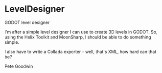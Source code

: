 # LevelDesigner
GODOT level designer

I'm after a simple level designer I can use to create 3D levels in GODOT. So, using the Helix Toolkit and MoonSharp, 
I should be able to do something simple.

I also have to write a Collada exporter - well, that's XML, how hard can that be?

Pete Goodwin
